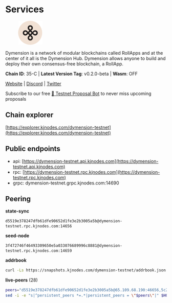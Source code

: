 # Services

<figure><img src="https://raw.githubusercontent.com/kj89/cosmos-images/main/logos/dymension.png" alt=""><figcaption></figcaption></figure>

Dymension is a network of modular blockchains called RollApps  and at the center of it all is the Dymension Hub. Dymension  allows anyone to build and deploy their own consensus-free blockchain, a RollApp.

**Chain ID**: 35-C | **Latest Version Tag**: v0.2.0-beta | **Wasm**: OFF

[Website](https://dymension.xyz/) | [Discord](https://discord.gg/dymension) | [Twitter](https://twitter.com/dymensionXYZ)



Subscribe to our free [🤖 Testnet Proposal Bot](https://t.me/kjnodes_testnet_proposal_bot) to never miss upcoming proposals


## Chain explorer
[https://explorer.kjnodes.com/dymension-testnet](https://explorer.kjnodes.com/dymension-testnet)

## Public endpoints

* api: [https://dymension-testnet.api.kjnodes.com](https://dymension-testnet.api.kjnodes.com)
* rpc: [https://dymension-testnet.rpc.kjnodes.com](https://dymension-testnet.rpc.kjnodes.com)
* grpc: dymension-testnet.grpc.kjnodes.com:14690

## Peering

**state-sync**

```text
d5519e378247dfb61dfe90652d1fe3e2b3005a5b@dymension-testnet.rpc.kjnodes.com:14656
```

**seed-node**

```text
3f472746f46493309650e5a033076689996c8881@dymension-testnet.rpc.kjnodes.com:14659
```

**addrbook**
```bash
curl -Ls https://snapshots.kjnodes.com/dymension-testnet/addrbook.json > $HOME/.dymension/config/addrbook.json
```

**live-peers** (28)
```bash
peers="d5519e378247dfb61dfe90652d1fe3e2b3005a5b@65.109.68.190:46656,5c2a752c9b1952dbed075c56c600c3a79b58c395@195.3.220.54:27086,708ff9955abd0e86b7873c1ec73311414bd1db24@217.21.53.106:26656,8eb8789ce687870a1c9b8ab7cc0f816c653ed56e@217.21.53.108:26656,3a1e280b47ba71e11c2f1d800d0dd837cd40ed08@38.242.246.215:26656,747d05bfe9f3e0c2e0462ac351c577699e1d9b8c@207.244.244.194:26656,30ce17a86b30b43b7e64c47f8249add57d2ec576@217.21.53.107:26656,0ee31ef97ba6b6c13b25b5c528163f2092821c2d@65.21.132.27:24856,4d2ec1e61d61550fc5bfacc57e971ff9b6181152@135.181.180.29:26656,146802c665668aa34647f55e2d97d682801bb40a@65.109.157.236:36656,a85420b25181bdb9b3a38741c48dafd5fb3b922f@209.34.205.57:26656,ba2ef45240cc997443df795b801a34602ba68b55@65.109.92.241:17886,17e37a96af64a81bf6ee144850fd24442f9d4ec6@109.123.249.192:26656,60f464943e6434579abdfa28a3122bd2d6008dec@139.99.68.119:26656,8b5367df2b1287174ce8950654953d81a7d69a29@144.76.201.43:26556,e46b42d50947795f681cf9bfd601ae806e7a8d49@188.34.178.190:46656,b24974dd15a984f882438d907ee97c6baf1ae766@185.177.116.36:656,b921655e6c66235915e7d4465ea2146e537f13e4@167.235.6.228:26636,c6cdcc7f8e1a33f864956a8201c304741411f219@3.214.163.125:26656,ca2cfea3c48640c094ad740bb41c2aeb81b5dcc6@194.163.187.175:46656,0d7ec1ea841e763267f197e2e0aa89467da24064@94.19.249.187:35656,c1008d2d05c56254e95d19ab7e9fe459dad2de3d@159.223.57.238:26656,1fa5bb085e8f52c21bc71c39afbba2851bee3e18@43.157.48.181:26656,965694b051742c2da0ea66502dd9bfeea38de265@198.244.228.235:26656,9e1ea4938f0112c1477827344e2f9d0792710575@185.252.232.189:30656,e891edc820240a032c89a2ae8f17e3d1d44ecaf9@15.204.31.186:26656,d4a66d01b1d109d842a7f1d51f541033c653ea03@116.202.227.117:46656,f433653cef597b3f0dd5f4e3e46c05fd121246bb@95.216.149.50:26656"
sed -i -e "s|^persistent_peers *=.*|persistent_peers = \"$peers\"|" $HOME/.dymension/config/config.toml
```
